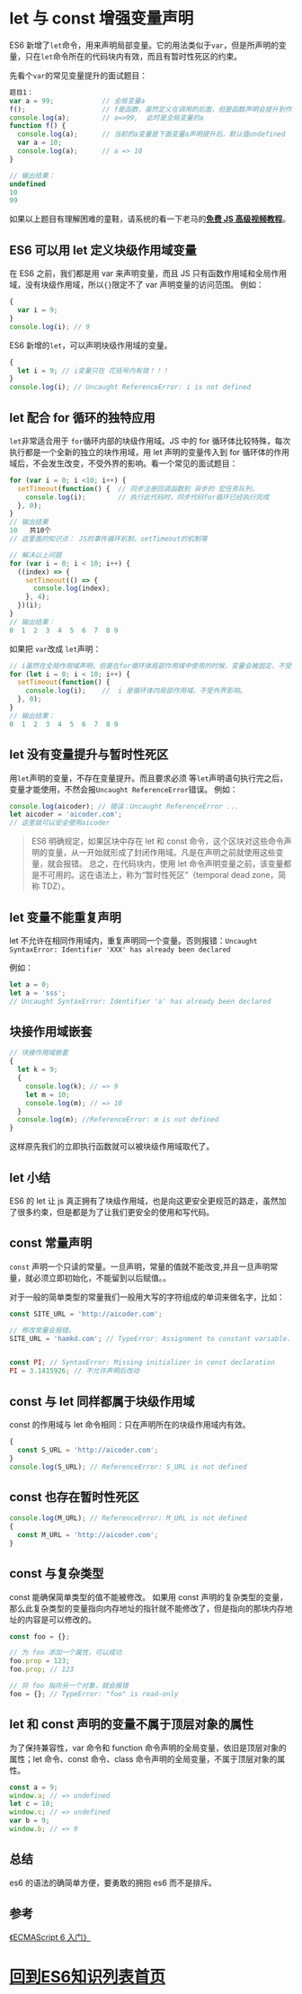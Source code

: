 # let 与 const 增强变量声明

ES6 新增了`let`命令，用来声明局部变量。它的用法类似于`var`，但是所声明的变量，只在`let`命令所在的代码块内有效，而且有暂时性死区的约束。

先看个`var`的常见变量提升的面试题目：

```js
题目1：
var a = 99;            // 全局变量a
f();                   // f是函数，虽然定义在调用的后面，但是函数声明会提升到作用域的顶部。
console.log(a);        // a=>99,  此时是全局变量的a
function f() {
  console.log(a);      // 当前的a变量是下面变量a声明提升后，默认值undefined
  var a = 10;
  console.log(a);      // a => 10
}

// 输出结果：
undefined
10
99
```

如果以上题目有理解困难的童鞋，请系统的看一下老马的[**免费 JS 高级视频教程**](http://qtxh.ke.qq.com/)。

## ES6 可以用 let 定义块级作用域变量

在 ES6 之前，我们都是用 var 来声明变量，而且 JS 只有函数作用域和全局作用域，没有块级作用域，所以`{}`限定不了 var 声明变量的访问范围。
例如：

```js
{
  var i = 9;
}
console.log(i); // 9
```

ES6 新增的`let`，可以声明块级作用域的变量。

```js
{
  let i = 9; // i变量只在 花括号内有效！！！
}
console.log(i); // Uncaught ReferenceError: i is not defined
```

## let 配合 for 循环的独特应用

`let`非常适合用于 `for`循环内部的块级作用域。JS 中的 for 循环体比较特殊，每次执行都是一个全新的独立的块作用域，用 let 声明的变量传入到 for 循环体的作用域后，不会发生改变，不受外界的影响。看一个常见的面试题目：

```js
for (var i = 0; i <10; i++) {  
  setTimeout(function() {  // 同步注册回调函数到 异步的 宏任务队列。
    console.log(i);        // 执行此代码时，同步代码for循环已经执行完成
  }, 0);
}
// 输出结果
10   共10个
// 这里面的知识点： JS的事件循环机制，setTimeout的机制等

// 解决以上问题
for (var i = 0; i < 10; i++) {
  ((index) => {
    setTimeout(() => {
      console.log(index);
    }, 4);
  })(i);
}
// 输出结果：
0  1  2  3  4  5  6  7  8 9
```

如果把 `var`改成 `let`声明：

```js
// i虽然在全局作用域声明，但是在for循环体局部作用域中使用的时候，变量会被固定，不受外界干扰。
for (let i = 0; i < 10; i++) {
  setTimeout(function() {
    console.log(i);    //  i 是循环体内局部作用域，不受外界影响。
  }, 0);
}
// 输出结果：
0  1  2  3  4  5  6  7  8 9
```

## let 没有变量提升与暂时性死区

用`let`声明的变量，不存在变量提升。而且要求必须 等`let`声明语句执行完之后，变量才能使用，不然会报`Uncaught ReferenceError`错误。
例如：

```js
console.log(aicoder); // 错误：Uncaught ReferenceError ...
let aicoder = 'aicoder.com';
// 这里就可以安全使用aicoder
```

> ES6 明确规定，如果区块中存在 let 和 const 命令，这个区块对这些命令声明的变量，从一开始就形成了封闭作用域。凡是在声明之前就使用这些变量，就会报错。
> 总之，在代码块内，使用 let 命令声明变量之前，该变量都是不可用的。这在语法上，称为“暂时性死区”（temporal dead zone，简称 TDZ）。

## let 变量不能重复声明

let 不允许在相同作用域内，重复声明同一个变量。否则报错：`Uncaught SyntaxError: Identifier 'XXX' has already been declared`

例如：

```js
let a = 0;
let a = 'sss';
// Uncaught SyntaxError: Identifier 'a' has already been declared
```

## 块接作用域嵌套

```js
// 块接作用域嵌套
{
  let k = 9;
  {
    console.log(k); // => 9
    let m = 10;
    console.log(m); // => 10
  }
  console.log(m); //ReferenceError: m is not defined
}
```

这样原先我们的立即执行函数就可以被块级作用域取代了。

## let 小结

ES6 的 let 让 js 真正拥有了块级作用域，也是向这更安全更规范的路走，虽然加了很多约束，但是都是为了让我们更安全的使用和写代码。

## const 常量声明

`const` 声明一个只读的常量。一旦声明，常量的值就不能改变,并且一旦声明常量，就必须立即初始化，不能留到以后赋值。。

对于一般的简单类型的常量我们一般用大写的字符组成的单词来做名字，比如：

```js
const SITE_URL = 'http://aicoder.com';

// 修改常量会报错。
SITE_URL = 'hamkd.com'; // TypeError: Assignment to constant variable.


const PI; // SyntaxError: Missing initializer in const declaration
PI = 3.1415926; // 不允许声明后改动
```

## const 与 let 同样都属于块级作用域

const 的作用域与 let 命令相同：只在声明所在的块级作用域内有效。

```js
{
  const S_URL = 'http://aicoder.com';
}
console.log(S_URL); // ReferenceError: S_URL is not defined
```

## const 也存在暂时性死区

```js
console.log(M_URL); // ReferenceError: M_URL is not defined
{
  const M_URL = 'http://aicoder.com';
}
```

## const 与复杂类型

const 能确保简单类型的值不能被修改。
如果用 const 声明的复杂类型的变量，那么此复杂类型的变量指向内存地址的指针就不能修改了，但是指向的那块内存地址的内容是可以修改的。

```js
const foo = {};

// 为 foo 添加一个属性，可以成功
foo.prop = 123;
foo.prop; // 123

// 将 foo 指向另一个对象，就会报错
foo = {}; // TypeError: "foo" is read-only
```

## let 和 const 声明的变量不属于顶层对象的属性

为了保持兼容性，var 命令和 function 命令声明的全局变量，依旧是顶层对象的属性；let 命令、const 命令、class 命令声明的全局变量，不属于顶层对象的属性。

```js
const a = 9;
window.a; // => undefined
let c = 10;
window.c; // => undefined
var b = 9;
window.b; // => 9
```

## 总结

es6 的语法的确简单方便，要勇敢的拥抱 es6 而不是排斥。

## 参考

[《ECMAScript 6 入门》](http://es6.ruanyifeng.com/)

# [回到ES6知识列表首页](/pages/vip_2ES6.md)